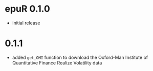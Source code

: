 # epuR 0.1.0

- initial release

# 0.1.1

- added `get_OMI` function to download the Oxford-Man Institute of Quantitative Finance Realize Volatility data
